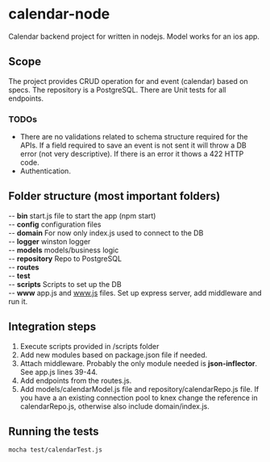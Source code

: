 # calendar-node

Calendar backend project for written in nodejs. Model works for an ios app.

## Scope
The project provides CRUD operation for and event (calendar) based on specs. The repository is a PostgreSQL.
There are Unit tests for all endpoints.

### TODOs
* There are no validations related to schema structure required for the APIs. If a field required to save an event
is not sent it will throw a DB error (not very descriptive). If there is an error it thows a 422 HTTP code.
* Authentication.

## Folder structure (most important folders)
-- **bin** start.js file to start the app (npm start) <br />
-- **config** configuration files <br />
-- **domain** For now only index.js used to connect to the DB <br />
-- **logger** winston logger <br />
-- **models** models/business logic <br />
-- **repository** Repo to PostgreSQL <br />
-- **routes** <br />
-- **test** <br />
-- **scripts** Scripts to set up the DB <br />
-- **www** app.js and www.js files. Set up express server, add middleware and run it.

## Integration steps

1) Execute scripts provided in /scripts folder
2) Add new modules based on package.json file if needed.
3) Attach middleware. Probably the only module needed is **json-inflector**. See app.js lines 39-44.
4) Add endpoints from the routes.js.
5) Add models/calendarModel.js file and repository/calendarRepo.js file. If you have a an existing connection pool
to knex change the reference in calendarRepo.js, otherwise also include domain/index.js.

## Running the tests

```
mocha test/calendarTest.js
```

